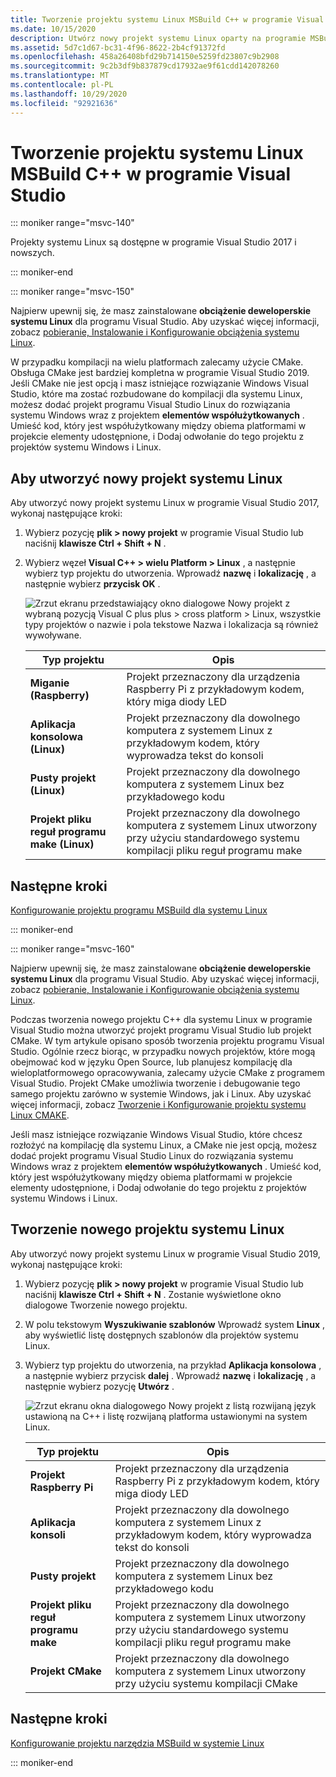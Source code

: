 ```yaml
---
title: Tworzenie projektu systemu Linux MSBuild C++ w programie Visual Studio
ms.date: 10/15/2020
description: Utwórz nowy projekt systemu Linux oparty na programie MSBuild w programie Visual Studio.
ms.assetid: 5d7c1d67-bc31-4f96-8622-2b4cf91372fd
ms.openlocfilehash: 458a26408bfd29b714150e5259fd23807c9b2908
ms.sourcegitcommit: 9c2b3df9b837879cd17932ae9f61cdd142078260
ms.translationtype: MT
ms.contentlocale: pl-PL
ms.lasthandoff: 10/29/2020
ms.locfileid: "92921636"
---
```

# <a name="create-a-linux-msbuild-c-project-in-visual-studio"></a>Tworzenie projektu systemu Linux MSBuild C++ w programie Visual Studio

::: moniker range="msvc-140"

Projekty systemu Linux są dostępne w programie Visual Studio 2017 i nowszych.

::: moniker-end

::: moniker range="msvc-150"

Najpierw upewnij się, że masz zainstalowane **obciążenie deweloperskie systemu Linux** dla programu Visual Studio. Aby uzyskać więcej informacji, zobacz [pobieranie, Instalowanie i Konfigurowanie obciążenia systemu Linux](download-install-and-setup-the-linux-development-workload.md).

W przypadku kompilacji na wielu platformach zalecamy użycie CMake. Obsługa CMake jest bardziej kompletna w programie Visual Studio 2019. Jeśli CMake nie jest opcją i masz istniejące rozwiązanie Windows Visual Studio, które ma zostać rozbudowane do kompilacji dla systemu Linux, możesz dodać projekt programu Visual Studio Linux do rozwiązania systemu Windows wraz z projektem **elementów współużytkowanych** . Umieść kod, który jest współużytkowany między obiema platformami w projekcie elementy udostępnione, i Dodaj odwołanie do tego projektu z projektów systemu Windows i Linux.

## <a name="to-create-a-new-linux-project"></a>Aby utworzyć nowy projekt systemu Linux

Aby utworzyć nowy projekt systemu Linux w programie Visual Studio 2017, wykonaj następujące kroki:

1. Wybierz pozycję **plik > nowy projekt** w programie Visual Studio lub naciśnij **klawisze Ctrl + Shift + N** .
1. Wybierz węzeł **Visual C++ > wielu Platform > Linux** , a następnie wybierz typ projektu do utworzenia. Wprowadź **nazwę** i **lokalizację** , a następnie wybierz **przycisk OK** .

   ![Zrzut ekranu przedstawiający okno dialogowe Nowy projekt z wybraną pozycją Visual C plus plus > cross platform > Linux, wszystkie typy projektów o nazwie i pola tekstowe Nazwa i lokalizacja są również wywoływane.](media/newproject.png)

   | Typ projektu | Opis |
   | ------------ | --- |
   | **Miganie (Raspberry)** | Projekt przeznaczony dla urządzenia Raspberry Pi z przykładowym kodem, który miga diody LED |
   | **Aplikacja konsolowa (Linux)** | Projekt przeznaczony dla dowolnego komputera z systemem Linux z przykładowym kodem, który wyprowadza tekst do konsoli |
   | **Pusty projekt (Linux)** | Projekt przeznaczony dla dowolnego komputera z systemem Linux bez przykładowego kodu |
   | **Projekt pliku reguł programu make (Linux)** | Projekt przeznaczony dla dowolnego komputera z systemem Linux utworzony przy użyciu standardowego systemu kompilacji pliku reguł programu make |

## <a name="next-steps"></a>Następne kroki

[Konfigurowanie projektu programu MSBuild dla systemu Linux](configure-a-linux-project.md)

::: moniker-end

::: moniker range="msvc-160"

Najpierw upewnij się, że masz zainstalowane **obciążenie deweloperskie systemu Linux** dla programu Visual Studio. Aby uzyskać więcej informacji, zobacz [pobieranie, Instalowanie i Konfigurowanie obciążenia systemu Linux](download-install-and-setup-the-linux-development-workload.md).

Podczas tworzenia nowego projektu C++ dla systemu Linux w programie Visual Studio można utworzyć projekt programu Visual Studio lub projekt CMake. W tym artykule opisano sposób tworzenia projektu programu Visual Studio. Ogólnie rzecz biorąc, w przypadku nowych projektów, które mogą obejmować kod w języku Open Source, lub planujesz kompilację dla wieloplatformowego opracowywania, zalecamy użycie CMake z programem Visual Studio. Projekt CMake umożliwia tworzenie i debugowanie tego samego projektu zarówno w systemie Windows, jak i Linux. Aby uzyskać więcej informacji, zobacz [Tworzenie i Konfigurowanie projektu systemu Linux CMAKE](cmake-linux-project.md).

Jeśli masz istniejące rozwiązanie Windows Visual Studio, które chcesz rozłożyć na kompilację dla systemu Linux, a CMake nie jest opcją, możesz dodać projekt programu Visual Studio Linux do rozwiązania systemu Windows wraz z projektem **elementów współużytkowanych** . Umieść kod, który jest współużytkowany między obiema platformami w projekcie elementy udostępnione, i Dodaj odwołanie do tego projektu z projektów systemu Windows i Linux.

## <a name="create-a-new-linux-project"></a>Tworzenie nowego projektu systemu Linux

Aby utworzyć nowy projekt systemu Linux w programie Visual Studio 2019, wykonaj następujące kroki:

1. Wybierz pozycję **plik > nowy projekt** w programie Visual Studio lub naciśnij **klawisze Ctrl + Shift + N** . Zostanie wyświetlone okno dialogowe Tworzenie nowego projektu.
1. W polu tekstowym **Wyszukiwanie szablonów** Wprowadź system **Linux** , aby wyświetlić listę dostępnych szablonów dla projektów systemu Linux.
1. Wybierz typ projektu do utworzenia, na przykład **Aplikacja konsolowa** , a następnie wybierz przycisk **dalej** . Wprowadź **nazwę** i **lokalizację** , a następnie wybierz pozycję **Utwórz** .

   ![Zrzut ekranu okna dialogowego Nowy projekt z listą rozwijaną język ustawioną na C++ i listę rozwijaną platforma ustawionymi na system Linux.](media/newproject-vs2019.png)

   | Typ projektu | Opis |
   | ------------ | --- |
   | **Projekt Raspberry Pi** | Projekt przeznaczony dla urządzenia Raspberry Pi z przykładowym kodem, który miga diody LED |
   | **Aplikacja konsoli** | Projekt przeznaczony dla dowolnego komputera z systemem Linux z przykładowym kodem, który wyprowadza tekst do konsoli |
   | **Pusty projekt** | Projekt przeznaczony dla dowolnego komputera z systemem Linux bez przykładowego kodu |
   | **Projekt pliku reguł programu make** | Projekt przeznaczony dla dowolnego komputera z systemem Linux utworzony przy użyciu standardowego systemu kompilacji pliku reguł programu make |
   | **Projekt CMake** | Projekt przeznaczony dla dowolnego komputera z systemem Linux utworzony przy użyciu systemu kompilacji CMake |

## <a name="next-steps"></a>Następne kroki

[Konfigurowanie projektu narzędzia MSBuild w systemie Linux](configure-a-linux-project.md)

::: moniker-end
